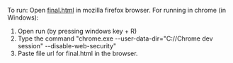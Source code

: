 To run:
Open [final.html](https://github.com/meghanakotagiri/Indian-Suicide-Statistics---Data-Visualisation/blob/master/code/final.html) in mozilla firefox browser.
<OR>
For running in chrome (in Windows):
1) Open run (by pressing windows key + R)
2) Type the command "chrome.exe --user-data-dir="C://Chrome dev session" --disable-web-security"
3) Paste file url for final.html in the browser.
